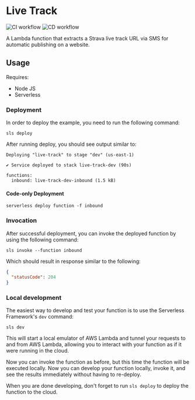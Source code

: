 # Live Track

![CI workflow](https://github.com/pads/live-track/actions/workflows/ci.yml/badge.svg)
![CD workflow](https://github.com/pads/live-track/actions/workflows/cd.yml/badge.svg)

A Lambda function that extracts a Strava live track URL via SMS for automatic publishing on a website.

## Usage

Requires:

- Node JS
- Serverless

### Deployment

In order to deploy the example, you need to run the following command:

```
sls deploy
```

After running deploy, you should see output similar to:

```
Deploying "live-track" to stage "dev" (us-east-1)

✔ Service deployed to stack live-track-dev (90s)

functions:
  inbound: live-track-dev-inbound (1.5 kB)
```

#### Code-only Deployment

```
serverless deploy function -f inbound
```

### Invocation

After successful deployment, you can invoke the deployed function by using the following command:

```
sls invoke --function inbound
```

Which should result in response similar to the following:

```json
{
  "statusCode": 204
}
```

### Local development

The easiest way to develop and test your function is to use the Serverless Framework's `dev` command:

```
sls dev
```

This will start a local emulator of AWS Lambda and tunnel your requests to and from AWS Lambda, allowing you to interact with your function as if it were running in the cloud.

Now you can invoke the function as before, but this time the function will be executed locally. Now you can develop your function locally, invoke it, and see the results immediately without having to re-deploy.

When you are done developing, don't forget to run `sls deploy` to deploy the function to the cloud.
